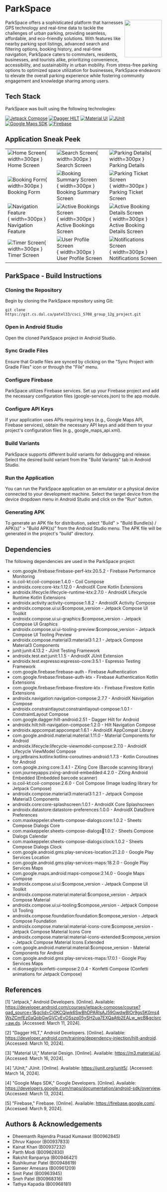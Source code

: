 # ParkSpace

<img style="width: 120px" src="app\src\main\res\drawable\logo.png" align="right" />

ParkSpace offers a sophisticated platform that harnesses GPS technology and real-time data to tackle the challenges of urban parking, providing seamless, affordable, and eco-friendly solutions. With features like nearby parking spot listings, advanced search and filtering options, booking history, and real-time navigation, ParkSpace caters to commuters, residents, businesses, and tourists alike, prioritizing convenience, accessibility, and sustainability in urban mobility. From stress-free parking options to optimized space utilization for businesses, ParkSpace endeavors to elevate the overall parking experience while fostering community engagement and knowledge sharing among users.

## Tech Stack

ParkSpace was built using the following technologies:

[![Jetpack Compose](https://img.shields.io/badge/Jetpack_Compose-1.0.0-blue.svg)](https://developer.android.com/jetpack/compose)
[![Dagger HILT](https://img.shields.io/badge/Dagger_HILT-2.51-green.svg)](https://dagger.dev/hilt/)
[![Material UI](https://img.shields.io/badge/Material_UI-1.0.0-orange.svg)](https://material.io/)
[![JUnit](https://img.shields.io/badge/JUnit-4.13.2-red.svg)](https://junit.org/junit4/)
[![Google Maps SDK](https://img.shields.io/badge/Google_Maps_SDK-3.1.0-brightgreen.svg)](https://developers.google.com/maps/documentation/android-sdk/overview)
[![Firebase](https://img.shields.io/badge/Firebase-20.5.2-yellow.svg)](https://firebase.google.com/)

## Application Sneak Peek


|   |   |   |
|---|---|---|
| ![Home Screen](app/public/screenshots/HomeScreen.png){ width=300px } <br> Home Screen | ![Search Screen](app/public/screenshots/SearchScreen.png){ width=300px } <br> Search Screen | ![Parking Details](app/public/screenshots/ParkingDetails.png){ width=300px } <br> Parking Details |
| ![Booking Form](app/public/screenshots/BookingForm.png){ width=300px } <br> Booking Form | ![Booking Summary Screen](app/public/screenshots/BookingSummaryScreen.png){ width=300px } <br> Booking Summary Screen | ![Parking Ticket Screen](app/public/screenshots/ParkingTicketScreen.png){ width=300px } <br> Parking Ticket Screen |
| ![Navigation Feature](app/public/screenshots/NavigationFeature.png){ width=300px } <br> Navigation Feature | ![Active Bookings Screen](app/public/screenshots/ActiveBookings.png){ width=300px } <br> Active Bookings Screen | ![Active Booking Details Screen](app/public/screenshots/ActiveBookingDetailsScreen.png){ width=300px } <br> Active Booking Details Screen |
| ![Timer Screen](app/public/screenshots/TimerScreen.png){ width=300px } <br> Timer Screen | ![User Profile Screen](app/public/screenshots/UserProfileScreen.png){ width=300px } <br> User Profile Screen | ![Notifications Screen](app/public/screenshots/NotificationsScreen.png){ width=300px } <br> Notifications Screen |


## ParkSpace - Build Instructions

### Cloning the Repository

Begin by cloning the ParkSpace repository using Git:

`git clone https://git.cs.dal.ca/patel33/csci_5708_group_12g_project.git`

### Open in Android Studio

Open the cloned ParkSpace project in Android Studio.

### Sync Gradle Files

Ensure that Gradle files are synced by clicking on the "Sync Project with Gradle Files" icon or through the "File" menu.

### Configure Firebase

ParkSpace utilizes Firebase services. Set up your Firebase project and add the necessary configuration files (google-services.json) to the app module.

### Configure API Keys

If your application uses APIs requiring keys (e.g., Google Maps API, Firebase services), obtain the necessary API keys and add them to your project's configuration files (e.g., google_maps_api.xml).

### Build Variants

ParkSpace supports different build variants for debugging and release. Select the desired build variant from the "Build Variants" tab in Android Studio.

### Run the Application

You can run the ParkSpace application on an emulator or a physical device connected to your development machine. Select the target device from the device dropdown menu in Android Studio and click on the "Run" button.

### Generating APK

To generate an APK file for distribution, select "Build" > "Build Bundle(s) / APK(s)" > "Build APK(s)" from the Android Studio menu. The APK file will be generated in the project's "build" directory.

## Dependencies

The following dependencies are used in the ParkSpace project:

- com.google.firebase:firebase-perf-ktx:20.5.2 - Firebase Performance Monitoring
- io.coil-kt:coil-compose:1.4.0 - Coil Compose
- androidx.core:core-ktx:1.12.0 - AndroidX Core Kotlin Extensions
- androidx.lifecycle:lifecycle-runtime-ktx:2.7.0 - AndroidX Lifecycle Runtime Kotlin Extensions
- androidx.activity:activity-compose:1.8.2 - AndroidX Activity Compose
- androidx.compose.ui:ui:$compose_version - Jetpack Compose UI Toolkit
- androidx.compose.ui:ui-graphics:$compose_version - Jetpack Compose UI Graphics
- androidx.compose.ui:ui-tooling-preview:$compose_version - Jetpack Compose UI Tooling Preview
- androidx.compose.material3:material3:1.2.1 - Jetpack Compose Material3 Components
- junit:junit:4.13.2 - JUnit Testing Framework
- androidx.test.ext:junit:1.1.5 - AndroidX JUnit Extension
- androidx.test.espresso:espresso-core:3.5.1 - Espresso Testing Framework
- com.google.firebase:firebase-auth - Firebase Authentication
- com.google.firebase:firebase-auth-ktx - Firebase Authentication Kotlin Extensions
- com.google.firebase:firebase-firestore-ktx - Firebase Firestore Kotlin Extensions
- androidx.navigation:navigation-compose:2.7.7 - AndroidX Navigation Compose
- androidx.constraintlayout:constraintlayout-compose:1.0.1 - ConstraintLayout Compose
- com.google.dagger:hilt-android:2.51 - Dagger Hilt for Android
- androidx.hilt:hilt-navigation-compose:1.2.0 - Hilt Navigation Compose
- androidx.appcompat:appcompat:1.6.1 - AndroidX AppCompat Library
- com.google.android.material:material:1.11.0 - Material Components for Android
- androidx.lifecycle:lifecycle-viewmodel-compose:2.7.0 - AndroidX Lifecycle ViewModel Compose
- org.jetbrains.kotlinx:kotlinx-coroutines-android:1.7.3 - Kotlin Coroutines for Android
- com.google.zxing:core:3.4.1 - ZXing Core (Barcode scanning library)
- com.journeyapps:zxing-android-embedded:4.2.0 - ZXing Android Embedded (Embedded barcode scanner)
- io.coil-kt:coil-compose:2.6.0 - Coil Compose (Image loading library for Jetpack Compose)
- androidx.compose.material3:material3:1.2.1 - Jetpack Compose Material3 Components
- androidx.core:core-splashscreen:1.0.1 - AndroidX Core Splashscreen
- androidx.datastore:datastore-preferences:1.0.0 - AndroidX DataStore Preferences
- com.maxkeppeler.sheets-compose-dialogs:core:1.0.2 - Sheets Compose Dialogs Core
- com.maxkeppeler.sheets-compose-dialogs:calendar:1.0.2 - Sheets Compose Dialogs Calendar
- com.maxkeppeler.sheets-compose-dialogs:clock:1.0.2 - Sheets Compose Dialogs Clock
- com.google.android.gms:play-services-location:21.2.0 - Google Play Services Location
- com.google.android.gms:play-services-maps:18.2.0 - Google Play Services Maps
- com.google.maps.android:maps-compose:2.14.0 - Google Maps Compose
- androidx.compose.ui:ui:$compose_version - Jetpack Compose UI Toolkit
- androidx.compose.material:material:$compose_version - Jetpack Compose Material
- androidx.compose.ui:ui-tooling:$compose_version - Jetpack Compose UI Tooling
- androidx.compose.foundation:foundation:$compose_version - Jetpack Compose Foundation
- androidx.compose.material:material-icons-core:$compose_version - Jetpack Compose Material Icons Core
- androidx.compose.material:material-icons-extended:$compose_version - Jetpack Compose Material Icons Extended
- com.google.android.material:material:$compose_version - Material Components for Android
- com.google.android.gms:play-services-maps:17.0.1 - Google Play Services Maps
- nl.dionsegijn:konfetti-compose:2.0.4 - Konfetti Compose (Confetti animations for Jetpack Compose)

## References

[1] "Jetpack," Android Developers. [Online]. Available: https://developer.android.com/courses/jetpack-compose/course?gad_source=1&gclid=Cj0KCQjwk6SwBhDPARIsAJ59GwdwBIOr9gs5K0ms4WsZCmfEz0aQpbGwGVCvEvOSszq05ySH2ua7EXQaAtb2EALw_wcB&gclsrc=aw.ds. [Accessed: March 11, 2024].

[2] "Dagger HILT," Android Developers. [Online]. Available: https://developer.android.com/training/dependency-injection/hilt-android. [Accessed: March 10, 2024].

[3] "Material UI," Material Design. [Online]. Available: https://m3.material.io/. [Accessed: March 16, 2024].

[4] "JUnit," JUnit. [Online]. Available: https://junit.org/junit5/. [Accessed: March 14, 2024].

[4] "Google Maps SDK," Google Developers. [Online]. Available: https://developers.google.com/maps/documentation/android-sdk/overview. [Accessed: March 13, 2024].

[5] "Firebase," Firebase. [Online]. Available: https://firebase.google.com/. [Accessed: March 9, 2024].

## Authors & Acknowledgements

- Dheemanth Rajendra Prasad Kumawat (B00962845)
- Dhruv Kapoor (B00937833)
- Kainat Khan (B00937232)
- Parth Modi (B00962830)
- Rakshit Ranpariya (B00946421)
- Rushikumar Patel (B00948619)
- Sameer Amesara (B00961209)
- Smit Patel (B00963945)
- Sneh Patel (B00968316)
- Tathya Kapadia (B00968181)
